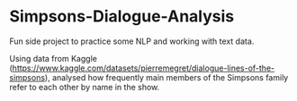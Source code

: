 # Simpsons-Dialogue-Analysis

Fun side project to practice some NLP and working with text data.

Using data from Kaggle (https://www.kaggle.com/datasets/pierremegret/dialogue-lines-of-the-simpsons), analysed how frequently main members of the Simpsons family refer to each other by name in the show.
